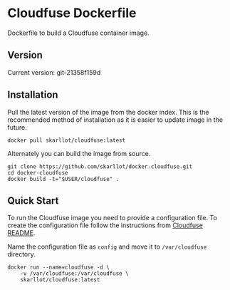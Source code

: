# Cloudfuse Dockerfile

Dockerfile to build a Cloudfuse container image.

## Version

Current version: git-21358f159d

## Installation

Pull the latest version of the image from the docker index. This is the
recommended method of installation as it is easier to update image in the
future.

```
docker pull skarllot/cloudfuse:latest
```

Alternately you can build the image from source.

```
git clone https://github.com/skarllot/docker-cloudfuse.git
cd docker-cloudfuse
docker build -t="$USER/cloudfuse" .
```

## Quick Start

To run the Cloudfuse image you need to provide a configuration file. To create
the configuration file follow the instructions from
[Cloudfuse README](https://github.com/redbo/cloudfuse/blob/master/README).

Name the configuration file as `config` and move it to `/var/cloudfuse`
directory.

```
docker run --name=cloudfuse -d \
    -v /var/cloudfuse:/var/cloudfuse \
    skarllot/cloudfuse:latest
```

